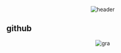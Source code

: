 <div align="center">

![header](https://capsule-render.vercel.app/api?type=waving&color=00AAFF&height=300&section=header&desc=Sunrin%20Software%20Division%20118th&descAlign=70&text=서주환&fontSize=70&FontAlignY=40&fontColor=ffffff)

</div>

## github
<div align="center">
    
![gra](https://github-readme-activity-graph.vercel.app/graph?username=Juwhan-Seo&bg_color=3366ff&color=ffffff&line=dddddd&point=ffffff&area=true&hide_border=true)

</div>

